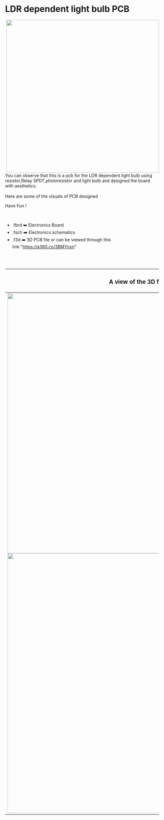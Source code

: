 


<h1>LDR dependent light bulb PCB</h1>

<div>
   <img width=500 align=right src="https://github.com/Curovearth/Dive-into-Electronics/blob/main/PCB%20Designs/42-LDR%20dependent%20light%20bulb/LDR_PCB%20v3.png">
   <p>You can observe that this is a pcb for the LDR dependent light bulb using resistor,Relay SPDT,photoresistor and light bulb and designed the board with aesthetics.<br><br>Here are some of the visuals of PCB designed<br>
        
   Have Fun !
  </p>
<br>

   - .fbrd ➡️ Electronics Board
   - .fsch ➡️ Electronics schematics
   - .f3d  ➡️ 3D PCB file or can be viewed through this link:"https://a360.co/3BMYnxn"
   
<br> <br>  
<div align=center>
   
| <h3>A view of the 3D file</h2> | <h3>Schematic Diagram for PCB</h3> |      
| --- | --- |
| <img width=850 align=center src="https://github.com/Curovearth/Dive-into-Electronics/blob/main/PCB%20Designs/42-LDR%20dependent%20light%20bulb/img1.png"><br><img width=850 align=center src="https://github.com/Curovearth/Dive-into-Electronics/blob/main/PCB%20Designs/42-LDR%20dependent%20light%20bulb/img2.png"> |    <img width="450" src="https://github.com/Curovearth/Dive-into-Electronics/blob/main/PCB%20Designs/42-LDR%20dependent%20light%20bulb/schematics.png"> | 
 
</div>

 




